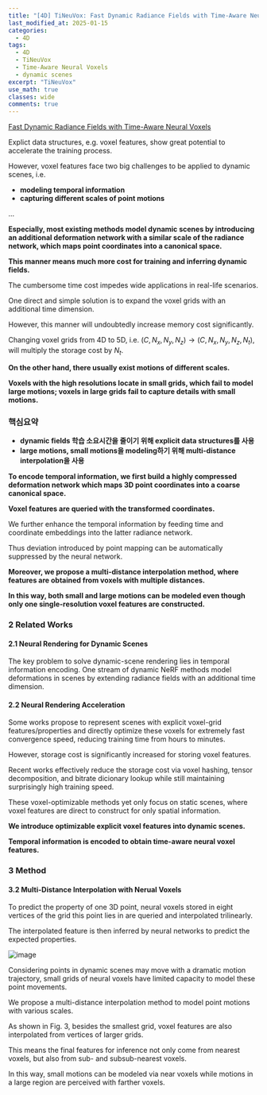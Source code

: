 ```yaml
---
title: "[4D] TiNeuVox: Fast Dynamic Radiance Fields with Time-Aware Neural Voxels"
last_modified_at: 2025-01-15
categories:
  - 4D
tags:
  - 4D
  - TiNeuVox
  - Time-Aware Neural Voxels
  - dynamic scenes
excerpt: "TiNeuVox"
use_math: true
classes: wide
comments: true
---
```


[Fast Dynamic Radiance Fields with Time-Aware Neural Voxels](https://arxiv.org/abs/2205.15285)

Explict data structures, e.g. voxel features, show great potential to accelerate the training process.

However, voxel features face two big challenges to be applied to dynamic scenes, i.e. 

- **modeling temporal information**
- **capturing different scales of point motions**

...

**Especially, most existing methods model dynamic scenes by introducing an additional deformation network with a similar scale of the radiance network, which maps point coordinates into a canonical space.**

**This manner means much more cost for training and inferring dynamic fields.**

The cumbersome time cost impedes wide applications in real-life scenarios.

One direct and simple solution is to expand the voxel grids with an additional time dimension.

However, this manner will undoubtedly increase memory cost significantly.

Changing voxel grids from 4D to 5D, i.e. $(C, N_x, N_y, N_z) \rightarrow (C, N_x, N_y, N_z, N_t)$, will multiply the storage cost by $N_t$.

**On the other hand, there usually exist motions of different scales.**

**Voxels with the high resolutions locate in small grids, which fail to model large motions; voxels in large grids fail to capture details with small motions.**

### 핵심요약
- **dynamic fields 학습 소요시간을 줄이기 위해 explicit data structures를 사용**
- **large motions, small motions을 modeling하기 위해 multi-distance interpolation을 사용**

**To encode temporal information, we first build a highly compressed deformation network which maps 3D point coordinates into a coarse canonical space.**

**Voxel features are queried with the transformed coordinates.**

We further enhance the temporal information by feeding time and coordinate embeddings into the latter radiance network.

Thus deviation introduced by point mapping can be automatically suppressed by the neural network.

**Moreover, we propose a multi-distance interpolation method, where features are obtained from voxels with multiple distances.**

**In this way, both small and large motions can be modeled even though only one single-resolution voxel features are constructed.**

### 2 Related Works
#### 2.1 Neural Rendering for Dynamic Scenes
The key problem to solve dynamic-scene rendering lies in temporal information encoding. One stream of dynamic NeRF methods model deformations in scenes by extending radiance fields with an additional time dimension.
#### 2.2 Neural Rendering Acceleration
Some works propose to represent scenes with explicit voxel-grid features/properties and directly optimize these voxels for extremely fast convergence speed, reducing training time from hours to minutes.

However, storage cost is significantly increased for storing voxel features.

Recent works effectively reduce the storage cost via voxel hashing, tensor decomposition, and bitrate dicionary lookup while still maintaining surprisingly high training speed.

These voxel-optimizable methods yet only focus on static scenes, where voxel features are direct to construct for only spatial information.

**We introduce optimizable explicit voxel features into dynamic scenes.**

**Temporal information is encoded to obtain time-aware neural voxel features.**

### 3 Method
#### 3.2 Multi-Distance Interpolation with Nerual Voxels
To predict the property of one 3D point, neural voxels stored in eight vertices of the grid this point lies in are queried and interpolated trilinearly.

The interpolated feature is then inferred by neural networks to predict the expected properties.

![image](https://github.com/user-attachments/assets/a15f6dce-8a6b-4016-8cef-522ef80567e7)

Considering points in dynamic scenes may move with a dramatic motion trajectory, small grids of neural voxels have limited capacity to model these point movements.

We propose a multi-distance interpolation method to model point motions with various scales.

As shown in Fig. 3, besides the smallest grid, voxel features are also interpolated from vertices of larger grids.

This means the final features for inference not only come from nearest voxels, but also from sub- and subsub-nearest voxels.

In this way, small motions can be modeled via near voxels while motions in a large region are perceived with farther voxels.







